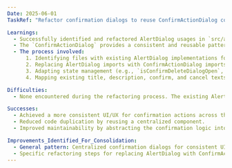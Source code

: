 ```yaml
---
Date: 2025-06-01
TaskRef: "Refactor confirmation dialogs to reuse ConfirmActionDialog component"

Learnings:
  - Successfully identified and refactored AlertDialog usages in `src/app/(protected)/project/[projectId]/_components/tool.tsx` and `src/app/(protected)/project/page.tsx` to use the new `ConfirmActionDialog` component.
  - The `ConfirmActionDialog` provides a consistent and reusable pattern for actions requiring user confirmation.
  - The process involved:
      1. Identifying files with existing AlertDialog implementations for confirmation.
      2. Replacing AlertDialog imports with ConfirmActionDialog imports.
      3. Adapting state management (e.g., `isConfirmDeleteDialogOpen`, `projectToDelete`) to work with the new component's props (`isOpen`, `onOpenChange`, `onConfirm`).
      4. Mapping existing title, description, confirm, and cancel texts to the new component's props.

Difficulties:
  - None encountered during the refactoring process. The existing AlertDialog structure was straightforward to adapt.

Successes:
  - Achieved a more consistent UI/UX for confirmation actions across the application.
  - Reduced code duplication by reusing a centralized component.
  - Improved maintainability by abstracting the confirmation logic into a dedicated component.

Improvements_Identified_For_Consolidation:
  - General pattern: Centralized confirmation dialogs for consistent UI/UX and reduced code duplication.
  - Specific refactoring steps for replacing AlertDialog with ConfirmActionDialog.
---
```

